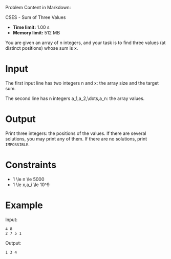 Problem Content in Markdown:


CSES \- Sum of Three Values




* **Time limit:** 1\.00 s
* **Memory limit:** 512 MB




You are given an array of n integers, and your task is to find three values (at distinct positions) whose sum is x.


Input
=====


The first input line has two integers n and x: the array size and the target sum.


The second line has n integers a\_1,a\_2,\\dots,a\_n: the array values.


Output
======


Print three integers: the positions of the values. If there are several solutions, you may print any of them. If there are no solutions, print `IMPOSSIBLE`.


Constraints
===========


* 1 \\le n \\le 5000
* 1 \\le x,a\_i \\le 10^9


Example
=======


Input:



```
4 8
2 7 5 1

```

Output:



```
1 3 4

```
 
